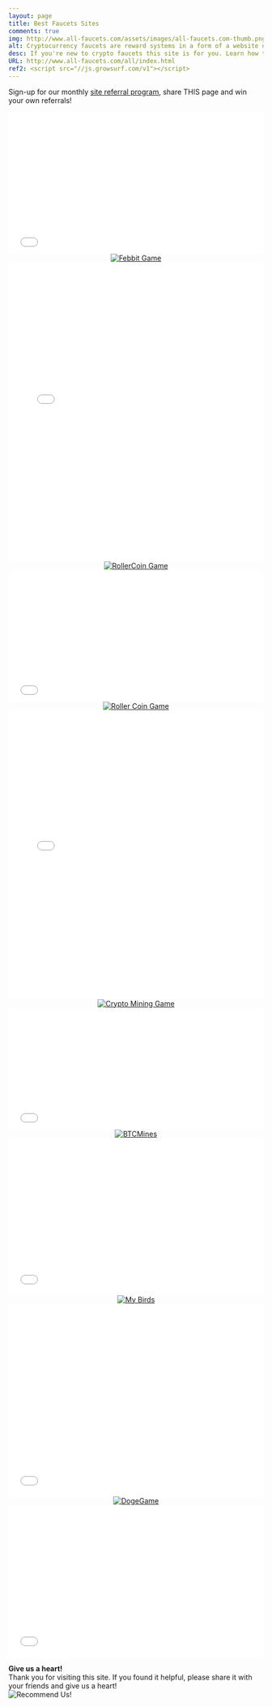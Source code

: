 ```yaml
---
layout: page
title: Best Faucets Sites
comments: true
img: http://www.all-faucets.com/assets/images/all-faucets.com-thumb.png
alt: Cryptocurrency faucets are reward systems in a form of a website or an app that dispense free coins.
desc: If you're new to crypto faucets this site is for you. Learn how to maximize the value of your time and effort while claiming from free bitcoin faucet sites.
URL: http://www.all-faucets.com/all/index.html
ref2: <script src="//js.growsurf.com/v1"></script>
---
```

<link rel="stylesheet" href="https://cdnjs.cloudflare.com/ajax/libs/normalize/5.0.0/normalize.min.css">

Sign-up for our monthly <a href="http://www.all-faucets.com/referral.html">site referral program</a>, share THIS page and win your own referrals!

<iframe src='tier_1.html' scrolling='no' style='width:100%; height:280px; border:0px; padding:0; overflow:hidden' allowtransparency='true'></iframe>

<center><a href="http://bit.ly/www-febbit" target="_blank"><img src="//www.all-faucets.com/assets/images/febbit-ad.gif" alt="Febbit Game"></a></center>

<iframe src='tier_2.html' scrolling='no' style='width:100%; height:590px; border:0px; padding:0; overflow:hidden' allowtransparency='true'></iframe>

<center><a href="http://bit.ly/www-rollercoin" target="_blank"><img src="//www.all-faucets.com/assets/images/rollercoin-ad.gif" alt="RollerCoin Game"></a></center>

<iframe src='tier_3.html' scrolling='no' style='width:100%; height:260px; border:0px; padding:0; overflow:hidden' allowtransparency='true'></iframe>

<center><a href="http://bit.ly/www-rollercoin" target="_blank"><img src="//rollercoin.com/static/img/referral/banners/ref_72890.gif" alt="Roller Coin Game"/></a></center>

<iframe src='tier_4.html' scrolling='no' style='width:100%; height:570px; border:0px; padding:0; overflow:hidden' allowtransparency='true'></iframe>

<center><a href="http://bit.ly/www-cryptomininggame" target="_blank"><img src="//www.all-faucets.com/assets/images/cryptomininggame-ad.gif" alt="Crypto Mining Game"></a></center>

<iframe src='tier_5.html' scrolling='no' style='width:100%; height:240px; border:0px; padding:0; overflow:hidden' allowtransparency='true'></iframe>

<center><a href="http://bit.ly/www-btcmines" target="_blank"><img src="//www.all-faucets.com/assets/images/btcmines-ad.gif" alt="BTCMines"></a></center>

<iframe src='tier_6.html' scrolling='no' style='width:100%; height:310px; border:0px; padding:0; overflow:hidden' allowtransparency='true'></iframe>

<center><a href="http://bit.ly/my-birds" target="_blank"><img src="https://my-birds.org/img/promo/728.gif" alt="My Birds"></a></center>

<iframe src='tier_7.html' scrolling='no' style='width:100%; height:380px; border:0px; padding:0; overflow:hidden' allowtransparency='true'></iframe>

<center><a href="http://bit.ly/www-dogegame" target="_blank"><img src="//www.all-faucets.com/assets/images/dogegame-ad.gif" alt="DogeGame"></a></center>

<iframe src='tier_8.html' scrolling='no' style='width:100%; height:300px; border:0px; padding:0; overflow:hidden' allowtransparency='true'></iframe>


<p> </p>
<b>Give us a heart!</b>
<br>Thank you for visiting this site. If you found it helpful, please share it with your friends and give us a heart!
<br><img src="//www.all-faucets.com/assets/images/heart.gif" alt="Recommend Us!"/>
